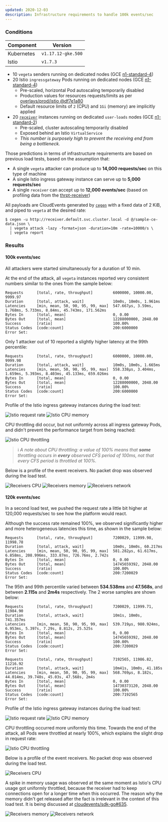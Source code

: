 ```yaml
---
updated: 2020-12-03
description: Infrastructure requirements to handle 100k events/sec
---
```


### Conditions

| Component        | Version            |
| ---------------- | ------------------ |
| Kubernetes       | `v1.17.12-gke.500` |
| Istio            | `v1.7.3`           |

* 10 `vegeta` senders running on dedicated nodes (GCE [n1-standard-4][gce-machines])
* 20 Istio `ingressgateway` Pods running on dedicated nodes (GCE [n1-standard-4][gce-machines])
  * Pre-scaled, horizontal Pod autoscaling temporarily disabled
  * Production values for resources requests/limits as per [overlays/prod/istio @df7e1a80][config-istio-res]
  * Default resource limits of `2` (CPU) and `1Gi` (memory) are implicitly applied
* 20 [`receiver`][receiver] instances running on dedicated `user-loads` nodes (GCE [n1-standard-2][gce-machines])
  * Pre-scaled, cluster autoscaling temporarily disabled
  * Exposed behind an Istio `VirtualService`
  * _This number is purposely high to prevent the receiving end from being a bottleneck._

Those predictions in terms of infrastructure requirements are based on previous load tests, based on the assumption
that:

* A single `vegeta` attacker can produce up to **14,000 requests/sec** on this type of machine
* A single Istio ingress gateway instance can serve up to **5,000 requests/sec**
* A single `receiver` can accept up to **12,000 events/sec** (based on profiling data from the
  [thrpt-receiver][thrpt-receiver])

All payloads are CloudEvents generated by [`cegen`][cegen] with a fixed data of 2 KiB, and piped to `vegeta` at the
desired rate:

```console
$ cegen -u http://receiver.default.svc.cluster.local -d @/sample-ce-data.json \
  | vegeta attack -lazy -format=json -duration=10m -rate=10000/s \
  | vegeta report
```

### Results

#### 100k events/sec

All attackers were started simultaneously for a duration of 10 min.

At the end of the attack, all `vegeta` instances reported very consistent numbers similar to the ones from the sample
below:

```
Requests      [total, rate, throughput]         6000000, 10000.00, 9999.97
Duration      [total, attack, wait]             10m0s, 10m0s, 1.961ms
Latencies     [min, mean, 50, 90, 95, 99, max]  547.667µs, 3.59ms, 1.768ms, 5.733ms, 8.84ms, 45.743ms, 171.562ms
Bytes In      [total, mean]                     0, 0.00
Bytes Out     [total, mean]                     12288000000, 2048.00
Success       [ratio]                           100.00%
Status Codes  [code:count]                      200:6000000
Error Set:
```

Only 1 attacker out of 10 reported a slightly higher latency at the 99th percentile:

```
Requests      [total, rate, throughput]         6000000, 10000.00, 9999.98
Duration      [total, attack, wait]             10m0s, 10m0s, 1.665ms
Latencies     [min, mean, 50, 90, 95, 99, max]  558.338µs, 3.404ms, 1.659ms, 5.393ms, 8.403ms, 45.133ms, 659.026ms
Bytes In      [total, mean]                     0, 0.00
Bytes Out     [total, mean]                     12288000000, 2048.00
Success       [ratio]                           100.00%
Status Codes  [code:count]                      200:6000000
Error Set:
```

Profile of the Istio ingress gateway instances during the load test:

![Istio request rate](.assets/hero-istio-rate-100k.png "Istio ingress gateway - request rate")
![Istio CPU memory](.assets/hero-istio-cpu-mem-100k.png "Istio ingress gateway - CPU and memory usage at 100k req/s")

CPU throttling did occur, but not uniformly across all ingress gateway Pods, and didn't prevent the performance target
from being reached:

![Istio CPU throttling](.assets/hero-istio-cpu-throttling-100k.png "Istio ingress gateway - CPU throttling 100k req/s")

> :information_source: *A note about CPU throttling: a value of 100% means that **some** throttling occurs in **every**
> observed CFS period of 100ms, not that every CFS period is throttled at 100%.*

Below is a profile of the event receivers. No packet drop was observed during the load test.

![Receivers CPU](.assets/hero-receiver-cpu-100k.png "Receivers - CPU usage at 100k req/s")
![Receivers memory](.assets/hero-receiver-mem-100k.png "Receivers - memory usage at 100k req/s")
![Receivers network](.assets/hero-receiver-net-100k.png "Receivers - network profile at 100k req/s")

#### 120k events/sec

In a second load test, we pushed the request rate a little bit higher at 120,000 requests/sec to see how the platform
would react.

Although the success rate remained 100%, we observed significantly higher and more heterogeneous latencies this time, as
shown in the sample below:

```
Requests      [total, rate, throughput]         7200029, 11999.98, 11998.78
Duration      [total, attack, wait]             10m0s, 10m0s, 60.217ms
Latencies     [min, mean, 50, 90, 95, 99, max]  581.282µs, 61.617ms, 6.858ms, 208.996ms, 333.87ms, 726.76ms, 2.742s
Bytes In      [total, mean]                     0, 0.00
Bytes Out     [total, mean]                     14745659392, 2048.00
Success       [ratio]                           100.00%
Status Codes  [code:count]                      200:7200029
Error Set:
```

The 95th and 99th percentile varied between **534.538ms** and **47.568s**, and between **2.115s** and **2m4s**
respectively. The 2 worse samples are shown below:

```
Requests      [total, rate, throughput]         7200029, 11999.71, 11984.90
Duration      [total, attack, wait]             10m1s, 10m0s, 741.357ms
Latencies     [min, mean, 50, 90, 95, 99, max]  539.719µs, 980.924ms, 6.953ms, 5.397s, 7.29s, 8.812s, 25.525s
Bytes In      [total, mean]                     0, 0.00
Bytes Out     [total, mean]                     14745659392, 2048.00
Success       [ratio]                           100.00%
Status Codes  [code:count]                      200:7200029
Error Set:
```

```
Requests      [total, rate, throughput]         7192565, 11986.82, 11216.92
Duration      [total, attack, wait]             10m41s, 10m0s, 41.185s
Latencies     [min, mean, 50, 90, 95, 99, max]  568.769µs, 8.182s, 44.014ms, 39.748s, 45.03s, 47.568s, 2m4s
Bytes In      [total, mean]                     0, 0.00
Bytes Out     [total, mean]                     14730373120, 2048.00
Success       [ratio]                           100.00%
Status Codes  [code:count]                      200:7192565
Error Set:
```

Profile of the Istio ingress gateway instances during the load test:

![Istio request rate](.assets/hero-istio-rate-120k.png "Istio ingress gateway - request rate")
![Istio CPU memory](.assets/hero-istio-cpu-mem-120k.png "Istio ingress gateway - CPU and memory usage at 120k req/s")

CPU throttling occurred more uniformly this time. Towards the end of the attack, all Pods were throttled at nearly 100%,
which explains the slight drop in request rate:

![Istio CPU throttling](.assets/hero-istio-cpu-throttling-120k.png "Istio ingress gateway - CPU throttling 120k req/s")

Below is a profile of the event receivers. No packet drop was observed during the load test.

![Receivers CPU](.assets/hero-receiver-cpu-120k.png "Receivers - CPU usage at 120k req/s")

A spike in memory usage was observed at the same moment as Istio's CPU usage got uniformly throttled, because the
receiver had to keep connections open for a longer time when this occurred. The reason why the memory didn't get
released after the fact is irrelevant in the context of this load test. It is being discussed at
[cloudevents/sdk-go#635][ce-sdk-issue635].

![Receivers memory](.assets/hero-receiver-mem-120k.png "Receivers - memory usage at 120k req/s")
![Receivers network](.assets/hero-receiver-net-120k.png "Receivers - network profile at 120k req/s")

[gce-machines]: https://cloud.google.com/compute/docs/machine-types
[receiver]: ../../receiver/
[thrpt-receiver]: ../../thrpt-receiver#throughput
[cegen]: ../../tools/cegen/
[config-istio-res]: https://github.com/triggermesh/config/blob/df7e1a80db4cdbd32f9356b6e838b2453c79bdd8/overlays/prod/istio/gateways-k8s-resources.yaml
[ce-sdk-issue635]: https://github.com/cloudevents/sdk-go/issues/635
